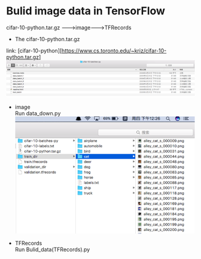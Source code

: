 # Bulid image data in TensorFlow
cifar-10-python.tar.gz --->image--->TFRecords 

* The cifar-10-python.tar.gz 

link: [cifar-10-python][https://www.cs.toronto.edu/~kriz/cifar-10-python.tar.gz]
![step1](https://github.com/Shenqishaonv/Bulid_image_data-tensorflow-/blob/master/Bulid_image_data/step1.png?raw=true)

* image<br>
Run data_down.py
![step2](https://github.com/Shenqishaonv/Bulid_image_data-tensorflow-/blob/master/Bulid_image_data/step2.png?raw=true)

* TFRecords<br>
Run Bulid_data(TFRecords).py
